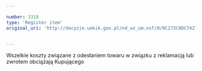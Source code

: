 ```yaml
---

number: 3318
type: 'Register item'
original_uri: 'http://decyzje.uokik.gov.pl/nd_wz_um.nsf/0/0C273C8DC7427DE9C1257A300030BB88?OpenDocument'


---
```


Wszelkie koszty związane z odesłaniem towaru w związku z reklamacją lub zwrotem obciążają Kupującego
